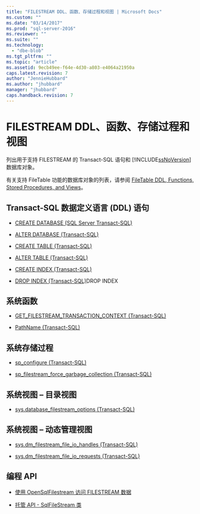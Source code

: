```yaml
---
title: "FILESTREAM DDL、函数、存储过程和视图 | Microsoft Docs"
ms.custom: ""
ms.date: "03/14/2017"
ms.prod: "sql-server-2016"
ms.reviewer: ""
ms.suite: ""
ms.technology: 
  - "dbe-blob"
ms.tgt_pltfrm: ""
ms.topic: "article"
ms.assetid: 9ecb49ee-f64e-4d30-a803-e4064a21950a
caps.latest.revision: 7
author: "JennieHubbard"
ms.author: "jhubbard"
manager: "jhubbard"
caps.handback.revision: 7
---
```

# FILESTREAM DDL、函数、存储过程和视图
  列出用于支持 FILESTREAM 的 Transact-SQL 语句和 [!INCLUDE[ssNoVersion](../../includes/ssnoversion-md.md)] 数据库对象。  
  
 有关支持 FileTable 功能的数据库对象的列表，请参阅 [FileTable DDL, Functions, Stored Procedures, and Views](../../relational-databases/blob/filetable-ddl-functions-stored-procedures-and-views.md)。  
  
##  <a name="ddl"></a> Transact-SQL 数据定义语言 (DDL) 语句  
  
-   [CREATE DATABASE (SQL Server Transact-SQL)](../../t-sql/statements/create-database-sql-server-transact-sql.md)  
  
-   [ALTER DATABASE (Transact-SQL)](../../t-sql/statements/alter-database-transact-sql.md)  
  
-   [CREATE TABLE (Transact-SQL)](../../t-sql/statements/create-table-transact-sql.md)  
  
-   [ALTER TABLE (Transact-SQL)](../../t-sql/statements/alter-table-transact-sql.md)  
  
-   [CREATE INDEX (Transact-SQL)](../../t-sql/statements/create-index-transact-sql.md)  
  
-   [DROP INDEX (Transact-SQL)](../../t-sql/statements/drop-index-transact-sql.md)DROP INDEX  
  
##  <a name="func"></a> 系统函数  
  
-   [GET_FILESTREAM_TRANSACTION_CONTEXT (Transact-SQL)](../../t-sql/functions/get-filestream-transaction-context-transact-sql.md)  
  
-   [PathName (Transact-SQL)](../../relational-databases/system-functions/pathname-transact-sql.md)  
  
##  <a name="proc"></a> 系统存储过程  
  
-   [sp_configure &#40;Transact-SQL&#41;](../../relational-databases/system-stored-procedures/sp-configure-transact-sql.md)  
  
-   [sp_filestream_force_garbage_collection (Transact-SQL)](../Topic/sp_filestream_force_garbage_collection%20\(Transact-SQL\).md)  
  
##  <a name="cat"></a> 系统视图 – 目录视图  
  
-   [sys.database_filestream_options (Transact-SQL)](../../relational-databases/system-catalog-views/sys-database-filestream-options-transact-sql.md)  
  
##  <a name="dmv"></a> 系统视图 – 动态管理视图  
  
-   [sys.dm_filestream_file_io_handles (Transact-SQL)](../../relational-databases/system-dynamic-management-views/sys-dm-filestream-file-io-handles-transact-sql.md)  
  
-   [sys.dm_filestream_file_io_requests (Transact-SQL)](../../relational-databases/system-dynamic-management-views/sys-dm-filestream-file-io-requests-transact-sql.md)  
  
##  <a name="api"></a> 编程 API  
  
-   [使用 OpenSqlFilestream 访问 FILESTREAM 数据](../../relational-databases/blob/access-filestream-data-with-opensqlfilestream.md)  
  
-   [托管 API - SqlFileStream 类](http://go.microsoft.com/fwlink/?LinkId=220875)  
  
  